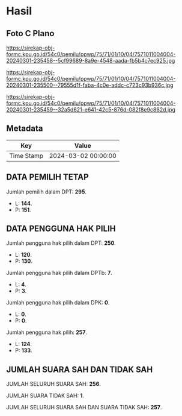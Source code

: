 # Hasil

## Foto C Plano

https://sirekap-obj-formc.kpu.go.id/54c0/pemilu/ppwp/75/71/01/10/04/7571011004004-20240301-235458--5cf99689-8a9e-4548-aada-fb5b4c7ec925.jpg

https://sirekap-obj-formc.kpu.go.id/54c0/pemilu/ppwp/75/71/01/10/04/7571011004004-20240301-235500--79555d1f-faba-4c0e-addc-c723c93b936c.jpg

https://sirekap-obj-formc.kpu.go.id/54c0/pemilu/ppwp/75/71/01/10/04/7571011004004-20240301-235459--32a5d621-e641-42c5-876d-082f8e9c862d.jpg


## Metadata

| Key        | Value               |
| ---------- | ------------------- |
| Time Stamp | 2024-03-02 00:00:00 |


## DATA PEMILIH TETAP

Jumlah pemilih dalam DPT: **295**.
 * L: **144**.
 * P: **151**.

## DATA PENGGUNA HAK PILIH

Jumlah pengguna hak pilih dalam DPT: **250**.
 * L: **120**.
 * P: **130**.

Jumlah pengguna hak pilih dalam DPTb: **7**.
 * L: **4**.
 * P: **3**.

Jumlah pengguna hak pilih dalam DPK: **0**.
 * L: **0**.
 * P: **0**.

Jumlah pengguna hak pilih: **257**.
 * L: **124**.
 * P: **133**.

## JUMLAH SUARA SAH DAN TIDAK SAH

JUMLAH SELURUH SUARA SAH: **256**.

JUMLAH SUARA TIDAK SAH: **1**.

JUMLAH SELURUH SUARA SAH DAN SUARA TIDAK SAH: **257**.


